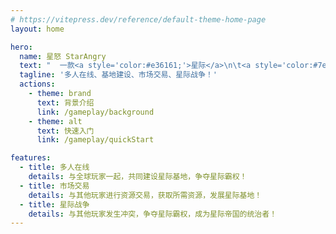 ```yaml
---
# https://vitepress.dev/reference/default-theme-home-page
layout: home

hero:
  name: 星怒 StarAngry
  text: "  一款<a style='color:#e36161;'>星际</a>\n\t<a style='color:#7e74c8;'>多人在线</a><a style='color:#5fcb81;'>策略游戏</a>"
  tagline: '多人在线、基地建设、市场交易、星际战争！'
  actions:
    - theme: brand
      text: 背景介绍
      link: /gameplay/background
    - theme: alt
      text: 快速入门
      link: /gameplay/quickStart

features:
  - title: 多人在线
    details: 与全球玩家一起，共同建设星际基地，争夺星际霸权！
  - title: 市场交易
    details: 与其他玩家进行资源交易，获取所需资源，发展星际基地！
  - title: 星际战争
    details: 与其他玩家发生冲突，争夺星际霸权，成为星际帝国的统治者！
---
```

